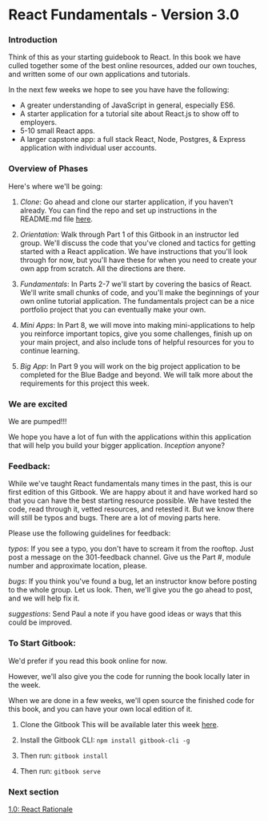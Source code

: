 # React Fundamentals - Version 3.0

### Introduction

Think of this as your starting guidebook to React. In this book we have culled together some of the best online resources, added our own touches, and written some of our own applications and tutorials.

In the next few weeks we hope to see you have have the following:

* A greater understanding of JavaScript in general, especially ES6.
* A starter application for a tutorial site about React.js to show off to employers.
* 5-10 small React apps.
* A larger capstone app: a full stack React, Node, Postgres, & Express application with individual user accounts. 

### Overview of Phases
Here's where we'll be going:

1. *Clone*: Go ahead and clone our starter application, if you haven't already. You can find the repo and set up instructions in the README.md file [here](https://github.com/ElevenfiftyAcademy/JavaScript-301-ReactStarter).

2. *Orientation:* Walk through Part 1 of this Gitbook in an instructor led group. We'll discuss the code that you've cloned and tactics for getting started with a React application. We have instructions that you'll look through for now, but you'll have these for when you need to create your own app from scratch. All the directions are there.

3. *Fundamentals*: In Parts 2-7 we'll start by covering the basics of React. We'll write small chunks of code, and you'll make the beginnings of your own online tutorial application. The fundamentals project can be a nice portfolio project that you can eventually make your own. 

4. *Mini Apps*: In Part 8, we will move into making mini-applications to help you reinforce important topics, give you some challenges, finish up on your main project, and also include tons of helpful resources for you to continue learning.

5. *Big App*: In Part 9 you will work on the big project application to be completed for the Blue Badge and beyond. We will talk more about the requirements for this project this week.


### We are excited
We are pumped!!! 

We hope you have a lot of fun with the applications within this application that will help you build your bigger application. *Inception* anyone?

### Feedback:

While we've taught React fundamentals many times in the past, this is our first edition of this Gitbook. We are happy about it and have worked hard so that you can have the best starting resource possible. We have tested the code, read through it, vetted resources, and retested it. But we know there will still be typos and bugs. There are a lot of moving parts here.

Please use the following guidelines for feedback:

*typos*: If you see a typo, you don't have to scream it from the rooftop. Just post a message on the 301-feedback channel. Give us the Part #, module number and approximate location, please. 

*bugs*: If you think you've found a bug, let an instructor know before posting to the whole group. Let us look. Then, we'll give you the go ahead to post, and we will help fix it.

*suggestions*: Send Paul a note if you have good ideas or ways that this could be improved. 

### To Start Gitbook: 

We'd prefer if you read this book online for now. 

However, we'll also give you the code for running the book locally later in the week.

When we are done in a few weeks, we'll open source the finished code for this book, and you can have your own local edition of it. 

1. Clone the Gitbook
This will be available later this week [here](https://github.com/ElevenfiftyAcademy/JavaScript-301-ReactFundamentals-Gitbook). 

2. Install the Gitbook CLI: 
`npm install gitbook-cli -g`

3. Then run: 
`gitbook install`

4. Then run:
`gitbook serve`


### Next section

[1.0: React Rationale](site/1.0-ReactRationale.md)
